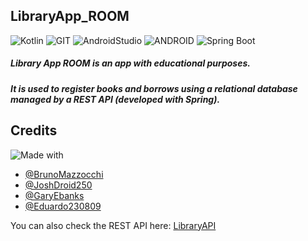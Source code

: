 
## LibraryApp_ROOM
![Kotlin](https://img.shields.io/badge/Kotlin-0095D5?&style=for-the-badge&logo=kotlin&logoColor=white) ![GIT](https://img.shields.io/badge/GIT-E44C30?style=for-the-badge&logo=git&logoColor=white) ![AndroidStudio](https://img.shields.io/badge/Android_Studio-3DDC84?style=for-the-badge&logo=android-studio&logoColor=white
) ![ANDROID](https://img.shields.io/badge/Android-3DDC84?style=for-the-badge&logo=android&logoColor=white
) ![Spring Boot](https://img.shields.io/static/v1?style=for-the-badge&message=Spring+Boot&color=6DB33F&logo=Spring+Boot&logoColor=FFFFFF&label=) 

##### Library App ROOM is an app with educational purposes. 
##### It is used to register books and borrows using a relational database managed by a REST API (developed with Spring).

## Credits

![Made with](http://ForTheBadge.com/images/badges/built-with-love.svg)

- [@BrunoMazzocchi](https://www.github.com/BrunoMazzocchi)
- [@JoshDroid250](https://github.com/Joshdroid250)
- [@GaryEbanks](https://github.com/GaryEbanks)
- [@Eduardo230809](https://github.com/Eduardo230809)

You can also check the REST API here: 
[LibraryAPI](https://github.com/BrunoMazzocchi/LibraryAPI_ForRoom)
